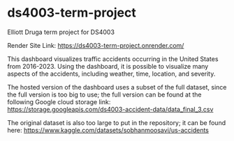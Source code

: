 # ds4003-term-project
Elliott Druga term project for DS4003

Render Site Link:
https://ds4003-term-project.onrender.com/

This dashboard visualizes traffic accidents occurring in the United States from 2016-2023. Using the dashboard, it is possible to visualize many aspects of the accidents, including weather, time, location, and severity.

The hosted version of the dashboard uses a subset of the full dataset, since the full version is too big to use; the full version can be found at the following Google cloud storage link:
https://storage.googleapis.com/ds4003-accident-data/data_final_3.csv

The original dataset is also too large to put in the repository; it can be found here:
https://www.kaggle.com/datasets/sobhanmoosavi/us-accidents
